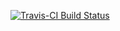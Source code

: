 [![Travis-CI Build Status](https://travis-ci.org/jackolney/WhoCascade.svg)](https://travis-ci.org/jackolney/WhoCascade)